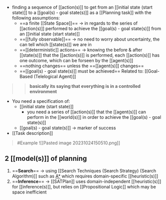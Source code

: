 - finding a sequence of [[action(s)]] to get from an [[initial state (start state)]] to a [[goal(s) - goal state(s)]] as a [[Planning task]] with the following assumptions:
	-  ==a finite [[State Space]]== → in regards to the series of [[action(s)]] performed to achieve the [[goal(s) - goal state(s)]] from an [[initial state (start state)]]
	- ==[[fully observable]]== → no need to worry about uncertainty, the can tell which [[state(s)]] we are in
	- ==[[deterministic]] actions== → knowing the before & after [[state(s)]] that the [[action(s)]] is performed, each [[action(s)]] has one outcome, which can be forseen by the [[agent(s)]]
	- ==nothing changes== unless the ==[[agent(s)]] changes==
	- ==[[goal(s) - goal state(s)]] must be achieved==
Related to: [[Goal-Based (Telelogical Agent)]]

>>**basically its saying that everything is in a controlled environment**
- You need a specification of:
    - [[initial state (start state)]]
        - you need a series of [[action(s)]] that the [[agent(s)]] can perform in the [[world(s)]] in order to achieve the [[goal(s) - goal state(s)]]
    - [[goal(s) - goal state(s)]] → marker of success
- [[Task description]]
>	#Example 
>	![[Pasted image 20231024150510.png]]
## 2 [[model(s)]] of planning
1. ==**Search**== → using [[Search Techniques (Search Strategy) (Search Algorithm)]] such as [A*](https://www.notion.so/week04-Local-Search-Stochastic-Search-74d77c6537cc4e0495da5556ded9709f?pvs=21) which requires domain-specific [[heuristic(s)]]
2. ==**Inference**== → [[SATPlan]] uses domain-independent [[heuristic(s)]] for [[inference(s)]], but relies on [[Propositional Logic]] which may be space inefficient
 
